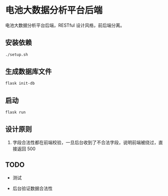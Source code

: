 # 电池大数据分析平台后端

电池大数据分析平台后端，RESTful 设计风格，前后端分离。

## 安装依赖

```bash
./setup.sh
```

## 生成数据库文件

```bash
flask init-db
```

## 启动

```bash
flask run
```

## 设计原则

1. 字段合法性都在前端校验，一旦后台收到了不合法字段，说明前端被绕过，直接返回 500

## TODO

- 测试

- 后台验证数据合法性

